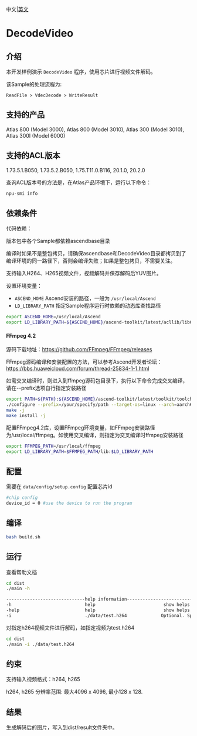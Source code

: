 中文|[英文](README.md)
# DecodeVideo

## 介绍

本开发样例演示 `DecodeVideo` 程序，使用芯片进行视频文件解码。

该Sample的处理流程为:

```
ReadFile > VdecDecode > WriteResult
```

## 支持的产品

Atlas 800 (Model 3000), Atlas 800 (Model 3010), Atlas 300 (Model 3010), Atlas 300I (Model 6000)

## 支持的ACL版本

1.73.5.1.B050, 1.73.5.2.B050, 1.75.T11.0.B116, 20.1.0, 20.2.0

查询ACL版本号的方法是，在Atlas产品环境下，运行以下命令：
```bash
npu-smi info
```


## 依赖条件

代码依赖：

版本包中各个Sample都依赖ascendbase目录

编译时如果不是整包拷贝，请确保ascendbase和DecodeVideo目录都拷贝到了编译环境的同一路径下，否则会编译失败；如果是整包拷贝，不需要关注。

支持输入H264、H265视频文件，视频解码并保存解码后YUV图片。

设置环境变量：
*  `ASCEND_HOME`      Ascend安装的路径，一般为 `/usr/local/Ascend`
*  `LD_LIBRARY_PATH`  指定Sample程序运行时依赖的动态库查找路径

```bash
export ASCEND_HOME=/usr/local/Ascend
export LD_LIBRARY_PATH=${ASCEND_HOME}/ascend-toolkit/latest/acllib/lib64:$LD_LIBRARY_PATH
```

#### FFmpeg 4.2

源码下载地址：https://github.com/FFmpeg/FFmpeg/releases

FFmpeg源码编译和安装配置的方法，可以参考Ascend开发者论坛：https://bbs.huaweicloud.com/forum/thread-25834-1-1.html

如需交叉编译时，则进入到ffmpeg源码包目录下，执行以下命令完成交叉编译，请在--prefix选项自行指定安装路径

```bash
export PATH=${PATH}:${ASCEND_HOME}/ascend-toolkit/latest/toolkit/toolchain/hcc/bin
./configure --prefix=/your/specify/path --target-os=linux --arch=aarch64 --enable-cross-compile --cross-prefix=aarch64-target-linux-gnu- --enable-shared --disable-doc --disable-vaapi --disable-libxcb --disable-libxcb-shm --disable-libxcb-xfixes --disable-libxcb-shape --disable-asm
make -j
make install -j
```

配置FFmpeg4.2库，设置FFmpeg环境变量，如FFmpeg安装路径为/usr/local/ffmpeg。如使用交叉编译，则指定为交叉编译时ffmpeg安装路径
```bash
export FFMPEG_PATH=/usr/local/ffmpeg
export LD_LIBRARY_PATH=$FFMPEG_PATH/lib:$LD_LIBRARY_PATH
```

## 配置

需要在 `data/config/setup.config` 配置芯片id

```bash
#chip config
device_id = 0 #use the device to run the program
```

## 编译

```bash
bash build.sh
```

## 运行
查看帮助文档
```bash
cd dist
./main -h

------------------------------help information------------------------------
-h                            help                          show helps
-help                         help                          show helps
-i                            ./data/test.h264             Optional. Specify the input video, default: ./data/test.h264

```

对指定h264视频文件进行解码，如指定视频为test.h264
```bash
cd dist
./main -i ./data/test.h264
```

## 约束

支持输入视频格式：h264, h265

h264, h265 分辨率范围: 最大4096 x 4096, 最小128 x 128.


## 结果

生成解码后的图片，写入到dist/result文件夹中。


